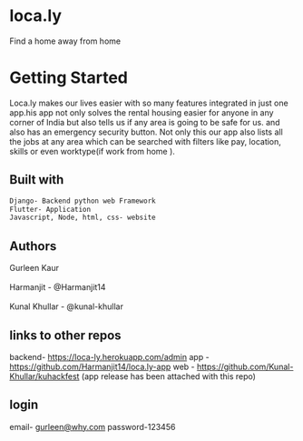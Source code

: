 # loca.ly
Find a home away from home
# Getting Started
Loca.ly makes our lives easier with so many features integrated in just one app.his app not only solves the rental housing easier for anyone in any corner of India but also tells us if any area is going to be safe for us. and also has an emergency security button. Not only this our app also lists all the jobs at any area which can be searched with filters like pay, location, skills or even worktype(if work from home ). 
## Built with
```bash
Django- Backend python web Framework
Flutter- Application
Javascript, Node, html, css- website
```
## Authors
Gurleen Kaur <br></br>
Harmanjit - @Harmanjit14<br></br>
Kunal Khullar - @kunal-khullar

## links to other repos
backend- https://loca-ly.herokuapp.com/admin
app - https://github.com/Harmanjit14/loca.ly-app
web - https://github.com/Kunal-Khullar/kuhackfest
(app release has been attached with this repo)

## login
email- gurleen@why.com             password-123456
